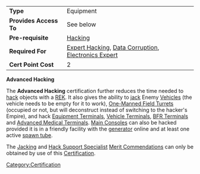 |                        |                                                                                                                         |
| ---------------------- | ----------------------------------------------------------------------------------------------------------------------- |
| **Type**               | Equipment                                                                                                               |
| **Provides Access To** | See below                                                                                                               |
| **Pre-requisite**      | [Hacking](</Hacking_(Certification)>)                                                                                   |
| **Required For**       | [Expert Hacking](Expert_Hacking.md), [Data Corruption](Data_Corruption.md), [Electronics Expert](Electronics_Expert.md) |
| **Cert Point Cost**    | 2                                                                                                                       |

**Advanced Hacking**

The **Advanced Hacking** certification further reduces the time needed
to [hack](hack.md) objects with a
[REK](Remote_Electronics_Kit.md). It also gives the ability to
[jack](jack.md) Enemy [Vehicles](Vehicle.md) (the
vehicle needs to be empty for it to work), [One-Manned Field
Turrets](One-Manned_Field_Turret.md) (occupied or not, but will
deconstruct instead of switching to the hacker's Empire), and hack
[Equipment Terminals](Equipment_Terminal.md), [Vehicle
Terminals](Vehicle_Terminal.md), [BFR
Terminals](BFR_Shed.md) and [Advanced Medical
Terminals](Advanced_Medical_Terminal.md). [Main
Consoles](Main_Terminal.md) can also be hacked provided it is in
a friendly facility with the [generator](generator.md) online
and at least one active [spawn tube](spawn_tube.md).

The [Jacking](</Jacking_(Merit)>) and [Hack Support
Specialist](Hack_Support_Specialist.md) [Merit
Commendations](Merit_Commendations.md) can only be obtained by
use of this [Certification](Certification.md).

[Category:Certification](Category:Certification.md)
